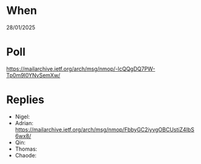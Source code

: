 # When

28/01/2025

# Poll

https://mailarchive.ietf.org/arch/msg/nmop/-lcQQgDQ7PW-Tp0m9I0YNvSemXw/

# Replies

* Nigel: 
* Adrian: https://mailarchive.ietf.org/arch/msg/nmop/FbbyGC2iyvgOBCUstiZ4IbS6wx8/
* Qin: 
* Thomas: 
* Chaode: 
